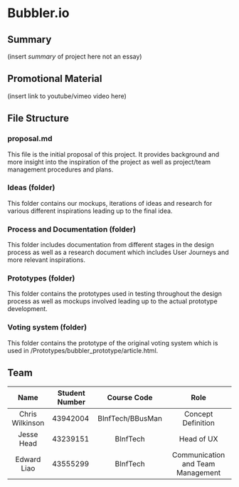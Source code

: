 # Bubbler.io

## Summary
(insert _summary_ of project here not an essay)

## Promotional Material
(insert link to youtube/vimeo video here)

## File Structure
### proposal.md
This file is the initial proposal of this project. It provides background and more insight into the inspiration of the project as well as project/team management procedures and plans.
### Ideas (folder)
This folder contains our mockups, iterations of ideas and research for various different inspirations leading up to the final idea. 

### Process and Documentation (folder)
This folder includes documentation from different stages in the design process as well as a research document which includes User Journeys and more relevant inspirations.

### Prototypes (folder)
This folder contains the prototypes used in testing throughout the design process as well as mockups involved leading up to the actual prototype development.

### Voting system (folder)
This folder contains the prototype of the original voting system which is used in /Prototypes/bubbler_prototype/article.html. 

## Team
Name | Student Number | Course Code | Role 
:---:|---| :---: | :---:
Chris Wilkinson | 43942004 | BInfTech/BBusMan | Concept Definition
Jesse Head | 43239151 | BInfTech | Head of UX
Edward Liao | 43555299	| BInfTech | Communication and Team Management
